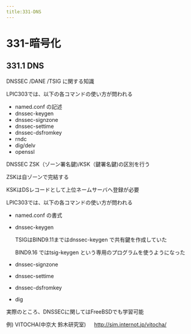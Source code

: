 ```yaml
---
title:331-DNS
---
```


# 331-暗号化

## 331.1 DNS

DNSSEC /DANE /TSIG に関する知識

LPIC303では、以下の各コマンドの使い方が問われる
- named.conf の記述
- dnssec-keygen 
- dnssec-signzone
- dnssec-settime 
- dnssec-dsfromkey
- rndc
- dig/delv
- openssl

DNSSEC
ZSK（ゾーン署名鍵)/KSK（鍵署名鍵)の区別を行う

ZSKは自ゾーンで完結する

KSKはDSレコードとして上位ネームサーバへ登録が必要

LPIC303では、以下の各コマンドの使い方が問われる
- named.conf の書式
- dnssec-keygen 
  
  TSIGはBIND9.11まではdnssec-keygen で共有鍵を作成していた

  BIND9.16 ではtsig-keygen という専用のプログラムを使うようになった
- dnssec-signzone
- dnssec-settime
- dnssec-dsfromkey
- dig


実際のところ、DNSSECに関してはFreeBSDでも学習可能

例) VITOCHA(中京大 鈴木研究室)
 　 http://sim.internot.jp/vitocha/

